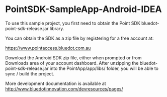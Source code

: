 # PointSDK-SampleApp-Android-IDEA
To use this sample project, you first need to obtain the Point SDK bluedot-point-sdk-release.jar library.

You can obtain the SDK as a zip file by registering for a free account at:

https://www.pointaccess.bluedot.com.au

Download the Android SDK zip file, either when prompted or from Downloads area of your account dashboard. After unzipping the bluedot-point-sdk-release.jar into the PointApp/app/libs/ folder, you will be able to sync / build the project.

More development documentation is available at http://www.bluedotinnovation.com/devresources/pages/

